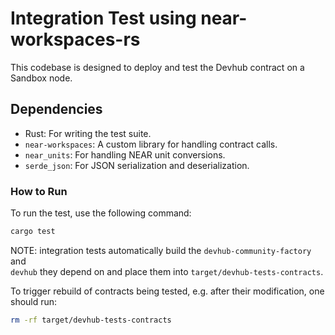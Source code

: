 # Integration Test using near-workspaces-rs

This codebase is designed to deploy and test the Devhub contract on a Sandbox node.

## Dependencies

- Rust: For writing the test suite.
- `near-workspaces`: A custom library for handling contract calls.
- `near_units`: For handling NEAR unit conversions.
- `serde_json`: For JSON serialization and deserialization.

### How to Run

To run the test, use the following command:

```bash
cargo test
```

NOTE: integration tests automatically build the `devhub-community-factory` and  
`devhub` they depend on and place them into `target/devhub-tests-contracts`.

To trigger rebuild of contracts being tested, e.g. after their modification, 
one should run:

```bash
rm -rf target/devhub-tests-contracts 
```

